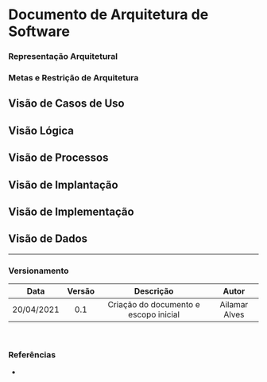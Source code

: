 # Documento de Arquitetura de Software

### Representação Arquitetural
### Metas e Restrição de Arquitetura

## Visão de Casos de Uso

## Visão Lógica

## Visão de Processos

## Visão de Implantação

## Visão de Implementação

## Visão de Dados

---

### Versionamento

|Data|Versão|Descrição|Autor|
|:--:|:----:|:-------:|:---:|
|20/04/2021| 0.1 | Criação do documento e escopo inicial | Ailamar Alves

<br>

### Referências 
 - 

